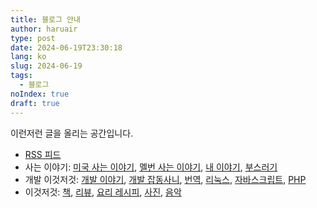 ```yaml
---
title: 블로그 안내
author: haruair
type: post
date: 2024-06-19T23:30:18
lang: ko
slug: 2024-06-19
tags:
  - 블로그
noIndex: true
draft: true
---
```


이런저런 글을 올리는 공간입니다.

- [RSS 피드](/ko/feed.xml)
- 사는 이야기: [미국 사는 이야기](/ko/tag/life-in-us/), [멜번 사는 이야기](/ko/tag/life-in-australia/),
[내 이야기](/ko/tag/my-stories/), [부스러기](/ko/tag/memo/)
- 개발 이것저것:  [개발 이야기](/ko/tag/dev-life/), [개발 잡동사니](/ko/tag/it/),
[번역](/ko/tag/translations/), [리눅스](/ko/tag/linux/), 
[자바스크립트](/ko/tag/js/), [PHP](/ko/tag/php/)
- 이것저것: [책](/ko/tag/book/), [리뷰](/ko/tag/review/), 
[요리 레시피](/ko/tag/recipe/), [사진](/ko/tag/photography/), [음악](/ko/tag/music/)

